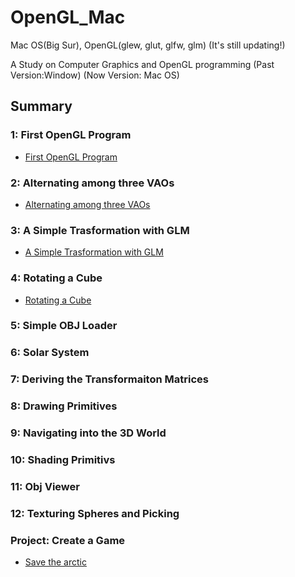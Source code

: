 # OpenGL_Mac
Mac OS(Big Sur), OpenGL(glew, glut, glfw, glm)
(It's still updating!)

A Study on Computer Graphics and OpenGL programming
(Past Version:Window)
(Now Version: Mac OS)

## Summary

### 1: First OpenGL Program
- [First OpenGL Program](https://github.com/Hyorm/OpenGL_Mac/tree/main/FirstOpenGLProgram/CG)
### 2: Alternating among three VAOs
- [Alternating among three VAOs](https://github.com/Hyorm/OpenGL_Mac/tree/main/AlternatingAmongThreeVAOs/AlternatingAmongThreeVAOs)
### 3: A Simple Trasformation with GLM
- [A Simple Trasformation with GLM](https://github.com/Hyorm/OpenGL_Mac/tree/main/ASimpleTransformationwithGLM)
### 4: Rotating a Cube
- [Rotating a Cube](https://github.com/Hyorm/OpenGL_Mac/tree/main/RotatingACube)
### 5: Simple OBJ Loader
### 6: Solar System
### 7: Deriving the Transformaiton Matrices
### 8: Drawing Primitives
### 9: Navigating into the 3D World
### 10: Shading Primitivs
### 11: Obj Viewer
### 12: Texturing Spheres and Picking
### Project: Create a Game 
- [Save the arctic](https://github.com/Hyorm/Save_the_Arctic)
